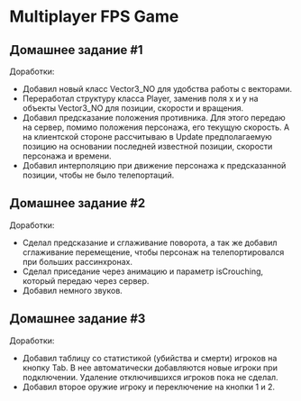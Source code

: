# Multiplayer FPS Game
## Домашнее задание #1
Доработки:
* Добавил новый класс Vector3_NO для удобства работы с векторами.
* Переработал структуру класса Player, заменив поля x и y на объекты Vector3_NO для позиции, скорости и вращения.
* Добавил предсказание положения противника. Для этого передаю на сервер, помимо положения персонажа, его текущую скорость. А на клиентской стороне рассчитываю в Update предполагаемую позицию на основании последней известной позиции, скорости персонажа и времени.
* Добавил интерполяцию при движение персонажа к предсказанной позиции, чтобы не было телепортаций.

## Домашнее задание #2
Доработки:
* Сделал предсказание и сглаживание поворота, а так же добавил сглаживание перемещение, чтобы персонаж на телепортировался при больших рассинхронах.
* Сделал приседание через анимацию и параметр isCrouching, который передаю через сервер.
* Добавил немного звуков.

## Домашнее задание #3
Доработки:
* Добавил таблицу со статистикой (убийства и смерти) игроков на кнопку Tab. В нее автоматически добавляются новые игроки при подключении. Удаление отключившихся игроков пока не сделал.
* Добавил второе оружие игроку и переключение на кнопки 1 и 2.
